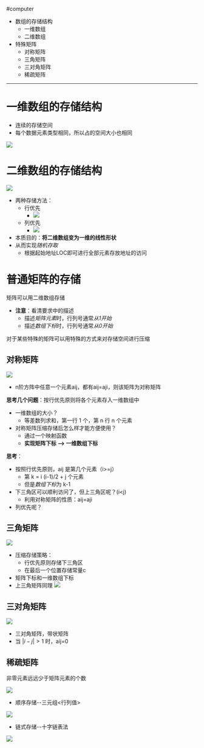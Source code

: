 #computer 
- 数组的存储结构
	- 一维数组
	- 二维数组
- 特殊矩阵
	- 对称矩阵
	- 三角矩阵
	- 三对角矩阵
	- 稀疏矩阵
---
# 一维数组的存储结构

- 连续的存储空间
- 每个数据元素类型相同，所以占的空间大小也相同

![](../../img/Pasted%20image%2020231212194515.png)

# 二维数组的存储结构

![](../../img/Pasted%20image%2020231212194621.png)

- 两种存储方法：
	- 行优先
		- ![](../../img/Pasted%20image%2020231212194713.png)
	- 列优先
		- ![](../../img/Pasted%20image%2020231212194738.png)
- 本质目的：**将二维数组变为一维的线性形状**
- 从而实现*随机存取*
	- 根据起始地址LOC即可进行全部元素存放地址的访问

# 普通矩阵的存储

矩阵可以用二维数组存储

- **注意**：看清要求中的描述
	- 描述*矩阵元素*时，行列号通常*从1开始*
	- 描述*数组下标*时，行列号通常*从0开始*

对于某些特殊的矩阵可以用特殊的方式来对存储空间进行压缩

## 对称矩阵

![](../../img/Pasted%20image%2020231212195031.png)

- n阶方阵中任意一个元素aij，都有aij=aji，则该矩阵为对称矩阵

**思考几个问题**：按行优先原则将各个元素存入一维数组中
- 一维数组的大小？
	- 等差数列求和，第一行 1 个，第 n 行 n 个元素
- 对称矩阵压缩存储后怎么样才能方便使用？
	- 通过一个映射函数
	- **实现矩阵下标 --> 一维数组下标**

**思考**：
- 按照行优先原则，aij 是第几个元素（i>=j）
	- 第 k = i (i-1)/2 + j 个元素
	- 但是*数组下标*为 k-1
- 下三角区可以顺利访问了，但上三角区呢？(i<j)
	- 利用对称矩阵的性质：aij=aji
- 列优先呢？

## 三角矩阵

![](../../img/Pasted%20image%2020231213154152.png)

- 压缩存储策略：
	- 行优先原则存储下三角区
	- 在最后一个位置存储常量c
- 矩阵下标和一维数组下标
- 上三角矩阵同理
![](../../img/Pasted%20image%2020231213154343.png)

## 三对角矩阵

![](../../img/Pasted%20image%2020231213154359.png)
- 三对角矩阵，带状矩阵
- 当 $|i-j|>1$ 时，aij=0

## 稀疏矩阵

非零元素远远少于矩阵元素的个数

![](../../img/Pasted%20image%2020231213154934.png)

- 顺序存储--三元组<行列值>

![](../../img/Pasted%20image%2020231213155001.png)

- 链式存储--十字链表法

![](../../img/Pasted%20image%2020231213155119.png)
